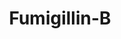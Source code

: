 ---
title: Fumigillin-B
layout: definition
brief: Antibiotic use in the prevention and suppression of nosema disease.
see_also: 
  - title: Bottling honey
    file: bottling_honey 
---